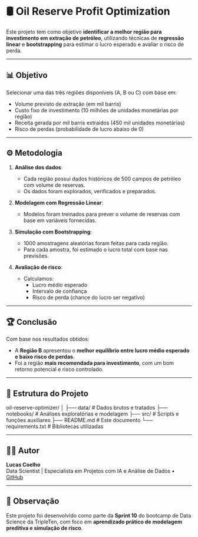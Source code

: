 # 🛢️ Oil Reserve Profit Optimization

Este projeto tem como objetivo **identificar a melhor região para investimento em extração de petróleo**, utilizando técnicas de **regressão linear** e **bootstrapping** para estimar o lucro esperado e avaliar o risco de perda.

---

## 📊 Objetivo

Selecionar uma das três regiões disponíveis (A, B ou C) com base em:

- Volume previsto de extração (em mil barris)
- Custo fixo de investimento (10 milhões de unidades monetárias por região)
- Receita gerada por mil barris extraídos (450 mil unidades monetárias)
- Risco de perdas (probabilidade de lucro abaixo de 0)

---

## ⚙️ Metodologia

1. **Análise dos dados**:
   - Cada região possui dados históricos de 500 campos de petróleo com volume de reservas.
   - Os dados foram explorados, verificados e preparados.

2. **Modelagem com Regressão Linear**:
   - Modelos foram treinados para prever o volume de reservas com base em variáveis fornecidas.

3. **Simulação com Bootstrapping**:
   - 1000 amostragens aleatórias foram feitas para cada região.
   - Para cada amostra, foi estimado o lucro total com base nas previsões.

4. **Avaliação de risco**:
   - Calculamos:
     - Lucro médio esperado
     - Intervalo de confiança
     - Risco de perda (chance do lucro ser negativo)

---

## 🏆 Conclusão

Com base nos resultados obtidos:

- A **Região B** apresentou o **melhor equilíbrio entre lucro médio esperado e baixo risco de perdas**.
- Foi a região **mais recomendada para investimento**, com um bom retorno potencial e risco controlado.

---

## 📁 Estrutura do Projeto
oil-reserve-optimizer/
│
├── data/ # Dados brutos e tratados
├── notebooks/ # Análises exploratórias e modelagem
├── src/ # Scripts e funções auxiliares
├── README.md # Este documento
└── requirements.txt # Bibliotecas utilizadas


---

## 👨‍💻 Autor

**Lucas Coelho**  
Data Scientist | Especialista em Projetos com IA e Análise de Dados   • [GitHub](https://github.com/Coringadev22)

---

## 📌 Observação

Este projeto foi desenvolvido como parte da **Sprint 10** do bootcamp de Data Science da TripleTen, com foco em **aprendizado prático de modelagem preditiva e simulação de risco**.


